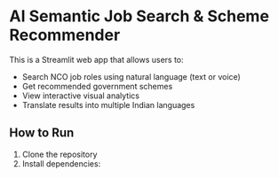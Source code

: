 # AI Semantic Job Search & Scheme Recommender

This is a Streamlit web app that allows users to:
- Search NCO job roles using natural language (text or voice)
- Get recommended government schemes
- View interactive visual analytics
- Translate results into multiple Indian languages

## How to Run

1. Clone the repository
2. Install dependencies:
